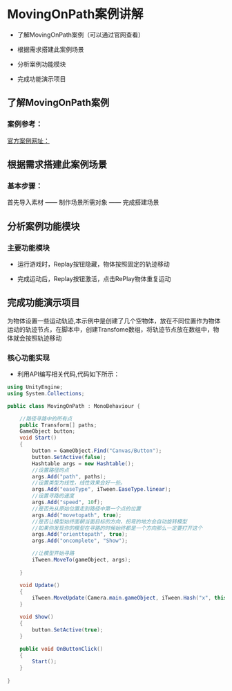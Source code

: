 # MovingOnPath案例讲解

* 了解MovingOnPath案例（可以通过官网查看）

* 根据需求搭建此案例场景

* 分析案例功能模块

* 完成功能演示项目

## 了解MovingOnPath案例

### 案例参考：

[官方案例网址：](http://www.itween.pixelplacement.com/examples.php)

## 根据需求搭建此案例场景

### 基本步骤：

首先导入素材 —— 制作场景所需对象 —— 完成搭建场景

## 分析案例功能模块

### 主要功能模块

* 运行游戏时，Replay按钮隐藏，物体按照固定的轨迹移动

* 完成运动后，Replay按钮激活，点击RePlay物体重复运动

## 完成功能演示项目

为物体设置一些运动轨迹,本示例中是创建了几个空物体，放在不同位置作为物体运动的轨迹节点，在脚本中，创建Transfome数组，将轨迹节点放在数组中，物体就会按照轨迹移动

### 核心功能实现

* 利用API编写相关代码,代码如下所示：

```C#
using UnityEngine;
using System.Collections;

public class MovingOnPath : MonoBehaviour {

    //路径寻路中的所有点
    public Transform[] paths;
    GameObject button;
    void Start()
    {
        button = GameObject.Find("Canvas/Button");
        button.SetActive(false);
        Hashtable args = new Hashtable();
        //设置路径的点
        args.Add("path", paths);
        //设置类型为线性，线性效果会好一些。
        args.Add("easeType", iTween.EaseType.linear);
        //设置寻路的速度
        args.Add("speed", 10f);
        //是否先从原始位置走到路径中第一个点的位置
        args.Add("movetopath", true);
        //是否让模型始终面朝当面目标的方向，拐弯的地方会自动旋转模型
        //如果你发现你的模型在寻路的时候始终都是一个方向那么一定要打开这个
        args.Add("orienttopath", true);
        args.Add("oncomplete", "Show");

        //让模型开始寻路	
        iTween.MoveTo(gameObject, args);
        
    }

    void Update()
    {
        iTween.MoveUpdate(Camera.main.gameObject, iTween.Hash("x", this.transform.position.x, "y", this.transform.position.y + 10, "speed", 10));
    }

    void Show()
    {
        button.SetActive(true);
    }

    public void OnButtonClick()
    {
        Start();
    }
   
}

```
